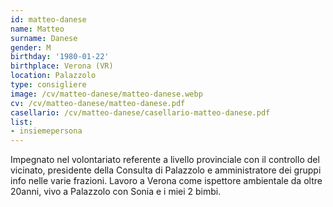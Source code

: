 ```yaml
---
id: matteo-danese
name: Matteo
surname: Danese
gender: M
birthday: '1980-01-22'
birthplace: Verona (VR)
location: Palazzolo
type: consigliere
image: /cv/matteo-danese/matteo-danese.webp
cv: /cv/matteo-danese/matteo-danese.pdf
casellario: /cv/matteo-danese/casellario-matteo-danese.pdf
list:
- insiemepersona
---
```


Impegnato nel volontariato referente a livello provinciale con il controllo del vicinato, presidente della Consulta di Palazzolo e amministratore dei gruppi info nelle varie frazioni. Lavoro a Verona come ispettore ambientale da oltre 20anni, vivo a Palazzolo con Sonia e i miei 2 bimbi.